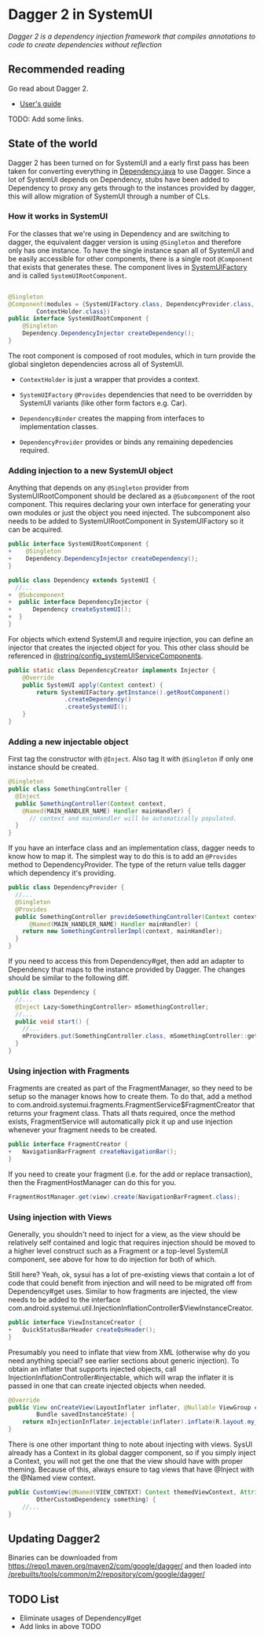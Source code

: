 # Dagger 2 in SystemUI
*Dagger 2 is a dependency injection framework that compiles annotations to code
to create dependencies without reflection*

## Recommended reading

Go read about Dagger 2.

 - [User's guide](https://google.github.io/dagger/users-guide)

TODO: Add some links.

## State of the world

Dagger 2 has been turned on for SystemUI and a early first pass has been taken
for converting everything in [Dependency.java](packages/systemui/src/com/android/systemui/Dependency.java)
to use Dagger. Since a lot of SystemUI depends on Dependency, stubs have been added to Dependency 
to proxy any gets through to the instances provided by dagger, this will allow migration of SystemUI 
through a number of CLs.

### How it works in SystemUI

For the classes that we're using in Dependency and are switching to dagger, the
equivalent dagger version is using `@Singleton` and therefore only has one instance.
To have the single instance span all of SystemUI and be easily accessible for
other components, there is a single root `@Component` that exists that generates
these. The component lives in [SystemUIFactory](packages/systemui/src/com/android/systemui/SystemUIFactory.java)
and is called `SystemUIRootComponent`.

```java

@Singleton
@Component(modules = {SystemUIFactory.class, DependencyProvider.class, DependencyBinder.class,
        ContextHolder.class})
public interface SystemUIRootComponent {
    @Singleton
    Dependency.DependencyInjector createDependency();
}
```

The root component is composed of root modules, which in turn provide the global singleton 
dependencies across all of SystemUI.

- `ContextHolder` is just a wrapper that provides a context.

- `SystemUIFactory` `@Provides` dependencies that need to be overridden by SystemUI
variants (like other form factors e.g. Car). 

- `DependencyBinder` creates the mapping from interfaces to implementation classes. 

- `DependencyProvider` provides or binds any remaining depedencies required.

### Adding injection to a new SystemUI object

Anything that depends on any `@Singleton` provider from SystemUIRootComponent
should be declared as a `@Subcomponent` of the root component. This requires
declaring your own interface for generating your own modules or just the
object you need injected. The subcomponent also needs to be added to
SystemUIRootComponent in SystemUIFactory so it can be acquired.

```java
public interface SystemUIRootComponent {
+    @Singleton
+    Dependency.DependencyInjector createDependency();
}

public class Dependency extends SystemUI {
  //...
+  @Subcomponent
+  public interface DependencyInjector {
+      Dependency createSystemUI();
+  }
}
```

For objects which extend SystemUI and require injection, you can define an
injector that creates the injected object for you. This other class should
be referenced in [@string/config_systemUIServiceComponents](packages/SystemUI/res/values/config.xml).

```java
public static class DependencyCreator implements Injector {
    @Override
    public SystemUI apply(Context context) {
        return SystemUIFactory.getInstance().getRootComponent()
                .createDependency()
                .createSystemUI();
    }
}
```

### Adding a new injectable object

First tag the constructor with `@Inject`. Also tag it with `@Singleton` if only one
instance should be created.

```java
@Singleton
public class SomethingController {
  @Inject
  public SomethingController(Context context,
    @Named(MAIN_HANDLER_NAME) Handler mainHandler) {
      // context and mainHandler will be automatically populated.
  }
}
```

If you have an interface class and an implementation class, dagger needs to know
how to map it. The simplest way to do this is to add an `@Provides` method to
DependencyProvider. The type of the return value tells dagger which dependency it's providing.

```java
public class DependencyProvider {
  //...
  @Singleton
  @Provides
  public SomethingController provideSomethingController(Context context,
      @Named(MAIN_HANDLER_NAME) Handler mainHandler) {
    return new SomethingControllerImpl(context, mainHandler);
  }
}
```

If you need to access this from Dependency#get, then add an adapter to Dependency
that maps to the instance provided by Dagger. The changes should be similar
to the following diff.

```java
public class Dependency {
  //...
  @Inject Lazy<SomethingController> mSomethingController;
  //...
  public void start() {
    //...
    mProviders.put(SomethingController.class, mSomethingController::get);
  }
}
```

### Using injection with Fragments

Fragments are created as part of the FragmentManager, so they need to be
setup so the manager knows how to create them. To do that, add a method
to com.android.systemui.fragments.FragmentService$FragmentCreator that
returns your fragment class. Thats all thats required, once the method
exists, FragmentService will automatically pick it up and use injection
whenever your fragment needs to be created.

```java
public interface FragmentCreator {
+   NavigationBarFragment createNavigationBar();
}
```

If you need to create your fragment (i.e. for the add or replace transaction),
then the FragmentHostManager can do this for you.

```java
FragmentHostManager.get(view).create(NavigationBarFragment.class);
```

### Using injection with Views

Generally, you shouldn't need to inject for a view, as the view should
be relatively self contained and logic that requires injection should be
moved to a higher level construct such as a Fragment or a top-level SystemUI
component, see above for how to do injection for both of which.

Still here? Yeah, ok, sysui has a lot of pre-existing views that contain a
lot of code that could benefit from injection and will need to be migrated
off from Dependency#get uses. Similar to how fragments are injected, the view
needs to be added to the interface
com.android.systemui.util.InjectionInflationController$ViewInstanceCreator.

```java
public interface ViewInstanceCreator {
+   QuickStatusBarHeader createQsHeader();
}
```

Presumably you need to inflate that view from XML (otherwise why do you
need anything special? see earlier sections about generic injection). To obtain
an inflater that supports injected objects, call InjectionInflationController#injectable,
which will wrap the inflater it is passed in one that can create injected
objects when needed.

```java
@Override
public View onCreateView(LayoutInflater inflater, @Nullable ViewGroup container,
        Bundle savedInstanceState) {
    return mInjectionInflater.injectable(inflater).inflate(R.layout.my_layout, container, false);
}
```

There is one other important thing to note about injecting with views. SysUI
already has a Context in its global dagger component, so if you simply inject
a Context, you will not get the one that the view should have with proper
theming. Because of this, always ensure to tag views that have @Inject with
the @Named view context.

```java
public CustomView(@Named(VIEW_CONTEXT) Context themedViewContext, AttributeSet attrs,
        OtherCustomDependency something) {
    //...
}
```

## Updating Dagger2

Binaries can be downloaded from https://repo1.maven.org/maven2/com/google/dagger/ and then loaded
into
[/prebuilts/tools/common/m2/repository/com/google/dagger/](http://cs/android/prebuilts/tools/common/m2/repository/com/google/dagger/)


## TODO List

 - Eliminate usages of Dependency#get
 - Add links in above TODO
